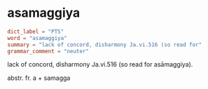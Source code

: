 # asamaggiya

``` toml
dict_label = "PTS"
word = "asamaggiya"
summary = "lack of concord, disharmony Ja.vi.516 (so read for"
grammar_comment = "neuter"
```

lack of concord, disharmony Ja.vi.516 (so read for asāmaggiya).

abstr. fr. a \+ samagga

